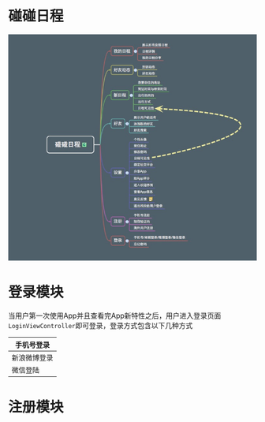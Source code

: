 # 碰碰日程


![碰碰日程架构图](碰碰日程.png)


# 登录模块

当用户第一次使用App并且查看完App新特性之后，用户进入登录页面```LoginViewController```即可登录，登录方式包含以下几种方式

| 手机号登录 |
| -- |
| 新浪微博登录 |
| 微信登陆|











# 注册模块



